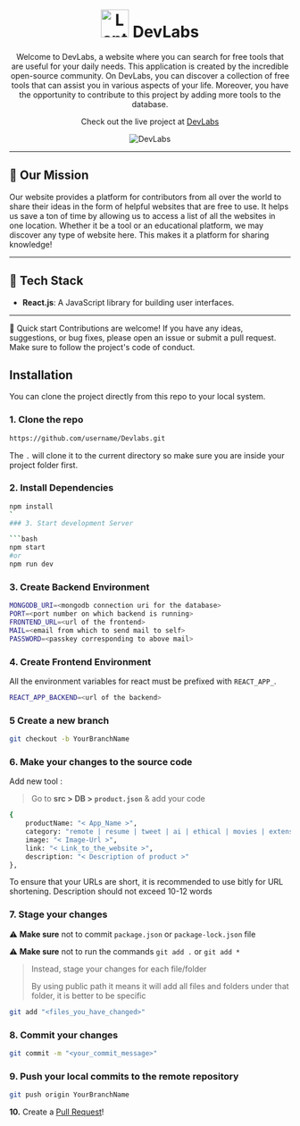 <div align="center">
  <h1><img src="https://raw.githubusercontent.com/Tarikul-Islam-Anik/Animated-Fluent-Emojis/master/Emojis/Objects/Laptop.png" alt="Laptop" width="50" height="50" /> DevLabs</h1>
  <p>Welcome to DevLabs, a website where you can search for free tools that are useful for your daily needs. This application is created by the incredible open-source community. On DevLabs, you can discover a collection of free tools that can assist you in various aspects of your life. Moreover, you have the opportunity to contribute to this project by adding more tools to the database.</p>
  <p>Check out the live project at <a href="https://DevLabs-one.vercel.app">DevLabs</a></p>
  <img src="https://github.com/HimanshuNarware/Devlabs/assets/83147410/a508cf73-6724-46d3-a66d-6b9a7811bfdd" alt="DevLabs" />
</div>

---

## 🌟 Our Mission
Our website provides a platform for contributors from all over the world to share their ideas in the form of helpful websites that are free to use. It helps us save a ton of time by allowing us to access a list of all the websites in one location. Whether it be a tool or an educational platform, we may discover any type of website here. This makes it a platform for sharing knowledge!

---

## 🚀 Tech Stack
- **React.js**: A JavaScript library for building user interfaces.

---

🚀 Quick start
Contributions are welcome! If you have any ideas, suggestions, or bug fixes, please open an issue or submit a pull request. Make sure to follow the project's code of conduct.

## Installation

You can clone the project directly from this repo to your local system.

### 1. Clone the repo

```bash
https://github.com/username/Devlabs.git
```

The `.` will clone it to the current directory so make sure you are inside your project folder first.

### 2. Install Dependencies

```bash
npm install
`
### 3. Start development Server

```bash
npm start
#or
npm run dev
```

### 3. Create Backend Environment

```bash
MONGODB_URI=<mongodb connection uri for the database>
PORT=<port number on which backend is running>
FRONTEND_URL=<url of the frontend>
MAIL=<email from which to send mail to self>
PASSWORD=<passkey corresponding to above mail>
```

### 4. Create Frontend Environment

All the environment variables for react must be prefixed with `REACT_APP_`.

```bash
REACT_APP_BACKEND=<url of the backend>
```

### 5 Create a new branch

```bash
git checkout -b YourBranchName
```

### 6. Make your changes to the source code

 Add new tool :
   > Go to **src > DB > `product.json`** & add your code

```bash
{
    productName: "< App_Name >",
    category: "remote | resume | tweet | ai | ethical | movies | extensions | tools",
    image: "< Image-Url >",
    link: "< Link_to_the_website >",
    description: "< Description of product >"
},
```

To ensure that your URLs are short, it is recommended to use bitly for URL shortening.
Description should not exceed 10-12 words

### 7. Stage your changes

⚠️ **Make sure** not to commit `package.json` or `package-lock.json` file

⚠️ **Make sure** not to run the commands `git add .` or `git add *`

> Instead, stage your changes for each file/folder
>
> By using public path it means it will add all files and folders under that folder, it is better to be specific

```bash
git add "<files_you_have_changed>"
```

### 8. Commit your changes

```bash
git commit -m "<your_commit_message>"
```

### 9. Push your local commits to the remote repository

```bash
git push origin YourBranchName
```

**10.** Create a [Pull Request](https://help.github.com/en/github/collaborating-with-issues-and-pull-requests/creating-a-pull-request)!

